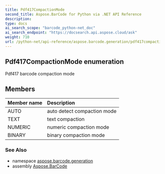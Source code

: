```yaml
---
title: Pdf417CompactionMode
second_title: Aspose.BarCode for Python via .NET API Reference
description: 
type: docs
ai_search_scope: "barcode_python-net_doc"
ai_search_endpoint: "https://docsearch.api.aspose.cloud/ask"
weight: 710
url: /python-net/api-reference/aspose.barcode.generation/pdf417compactionmode/
---
```


## Pdf417CompactionMode enumeration

Pdf417 barcode compaction mode

## Members
| Member name | Description |
| :- | :- |
|AUTO|auto detect compaction mode|
|TEXT|text compaction|
|NUMERIC|numeric compaction mode|
|BINARY|binary compaction mode|

### See Also

* namespace [aspose.barcode.generation](/barcode/python-net/api-reference/aspose.barcode.generation/)
* assembly [Aspose.BarCode](/barcode/python-net/api-reference/)

